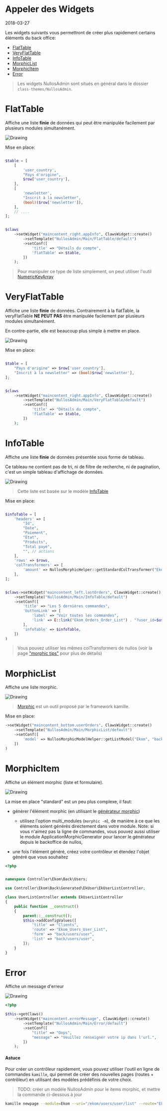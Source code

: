 Appeler des Widgets
========================
2018-03-27



Les widgets suivants vous permettront de créer plus rapidement certains éléments du back office:


- [FlatTable](#flattable)
- [VeryFlatTable](#veryflattable)
- [InfoTable](#infotable)
- [MorphicList](#morphiclist)
- [MorphicItem](#morphicitem) 
- [Error](#error) 



> Les widgets NullosAdmin sont situés en général dans le dossier `class-themes/NullosAdmin`.


FlatTable
======================

Affiche une liste **finie** de données qui peut être manipulée facilement par plusieurs modules simultanément.

<img src="image/widget-flat-table.png" alt="Drawing"/>

Mise en place:

```php

$table = [
    [
        'user_country',
        "Pays d'origine",
        $row['user_country'],
    ],
    [
        'newsletter',
        "Inscrit à la newsletter",
        (bool)($row['newsletter']),
    ],
    // ....
];


$claws
    ->setWidget("maincontent_right.appInfo", ClawsWidget::create()
        ->setTemplate("NullosAdmin/Main/FlatTable/default")
        ->setConf([
            'title' => "Détails du compte",
            'flatTable' => $table,
        ])
    );
```

> Pour manipuler ce type de liste simplement, on peut utiliser l'outil [NumericKeyArray](https://github.com/lingtalfi/NumericKeyArray)



VeryFlatTable
======================

Affiche une liste **finie** de données.
Contrairement à la flatTable, la veryFlatTable **NE PEUT PAS** être manipulée facilement 
par plusieurs modules simultanément.

En contre-partie, elle est beaucoup plus simple à mettre en place.


<img src="image/widget-flat-table.png" alt="Drawing"/>

Mise en place:

```php

$table = [
    "Pays d'origine" => $row['user_country'],
    "Inscrit à la newsletter" => (bool)$row['newsletter'],
];


$claws
    ->setWidget("maincontent_right.appInfo", ClawsWidget::create()
        ->setTemplate("NullosAdmin/Main/VeryFlatTable/default")
        ->setConf([
            'title' => "Détails du compte",
            'flatTable' => $table,
        ])
    );
```






InfoTable
======================

Affiche une liste **finie** de données présentée sous forme de tableau.

Ce tableau ne contient pas de tri, ni de filtre de recherche, ni de pagination,
c'est un simple tableau d'affichage de données.


<img src="image/widget-info-table.png" alt="Drawing"/>

> Cette liste est basée sur le modèle [InfoTable](https://github.com/lingtalfi/Models/blob/master/InfoTable/InfoTableModel.php)


Mise en place:

```php

$infoTable = [
    'headers' => [
        "Id",
        "Date",
        "Paiement",
        "État",
        "Produits",
        "Total payé",
        "", // actions
    ],
    'rows' => $rows,
    'colTransformers' => [
        'amount' => NullosMorphicHelper::getStandardColTransformer("Ekom.price"),
    ],
];


$claws->setWidget("maincontent_left.lastOrders", ClawsWidget::create()
    ->setTemplate("NullosAdmin/Main/InfoTable/default")
    ->setConf([
        'title' => "Les 5 dernières commandes",
        'buttonLink' => [
            'label' => "Voir toutes les commandes",
            'link' => E::link("Ekom_Orders_Order_List") . "?user_id=$userId",
        ],
        'infoTable' => $infoTable,
    ])
)
```

> Vous pouvez utiliser les mêmes colTransformers de nullos (voir la page ["morphic tips"](dev/morphic-tips.md#tips-pour-morphic) pour plus de détails)






MorphicList
======================

Affiche une liste morphic.

<img src="image/widget-morphic.png" alt="Drawing"/>

> [Morphic](http://www.ling-docs.ovh/kamille/#/tools/morphic) est un outil proposé par le framework kamille.


Mise en place:

```php
->setWidget("maincontent_bottom.userOrders", ClawsWidget::create()
    ->setTemplate("NullosAdmin/Main/MorphicList/default")
    ->setConf([
        'model' => NullosMorphicModelHelper::getListModel("Ekom", "back/users/user_order"),
    ])
)
```





MorphicItem
======================

Affiche un élément morphic (liste et formulaire).

<img src="image/morphic-element.png" alt="Drawing"/>


La mise en place "standard" est un peu plus complexe, il faut:

- générer l'élément morphic (en utilisant le [générateur morphic](http://www.ling-docs.ovh/kamille/#/tools/morphic?id=le-g%c3%a9n%c3%a9rateur))
    - utilisez l'option multi_modules (`morphic -m`), de manière à ce que les éléments soient générés directement dans votre module.
    Note: si vous n'aimez pas la ligne de commandes, vous pouvez aussi utiliser le module ApplicationMorphicGenerator pour lancer le générateur depuis le backoffice de nullos,
     
- une fois l'élément généré, créez votre contrôleur et étendez l'objet généré que vous souhaitez


```php
<?php


namespace Controller\Ekom\Back\Users;

use Controller\Ekom\Back\Generated\EkUser\EkUserListController;

class UserListController extends EkUserListController
{
    public function __construct()
    {
        parent::__construct();
        $this->addConfigValues([
            'title' => "Clients",
            'route' => "Ekom_Users_User_List",
            'form' => "back/users/user",
            'list' => "back/users/user",
        ]);
    }
}

```





Error
======================

Affiche un message d'erreur

<img src="image/nullos-error-widget.png" alt="Drawing"/>



```php
<?php

$this->getClaws()
    ->setWidget("maincontent.errorMessage", ClawsWidget::create()
        ->setTemplate("NullosAdmin/Main/Error/default")
        ->setConf([
            "title" => "Oops",
            "message" => "Veuillez renseigner votre ip dans l'url.",
        ])
    );

```




#### Astuce


Pour créer un contrôleur rapidement, vous pouvez utiliser l'outil en ligne de commandes `kamille`, qui permet
de créer des nouvelles pages (routes + contrôleur) en utilisant des modèles prédéfinis de votre choix.


> TODO: créer un modèle NullosAdmin pour le items morphic, et mettre la commande ci-dessous à jour

```bash
kamille newpage --module=Ekom --uri="/ekom/users/user/list" --route="Ekom_Users_User_List"  --controller="Controller\Ekom\Back\Users\UserListController:render"
```
